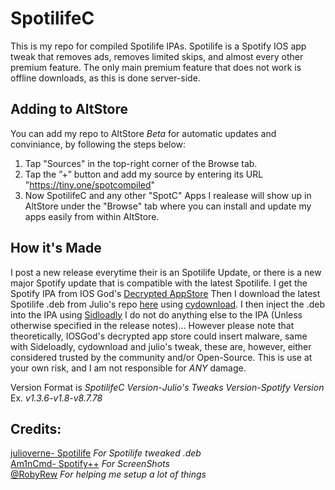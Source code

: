 # SpotilifeC<br/>
This is my repo for compiled Spotilife IPAs. Spotilife is a Spotify IOS app tweak that removes ads, removes limited skips, and almost every other premium feature. The only main premium feature that does not work is offline downloads, as this is done server-side.

## Adding to AltStore<br/>
You can add my repo to AltStore *Beta* for automatic updates and conviniance, by following the steps below:<br/>
1. Tap "Sources" in the top-right corner of the Browse tab.<br/>
2. Tap the ”+” button and add my source by entering its URL "https://tiny.one/spotcompiled"
3. Now SpotilifeC and any other "SpotC" Apps I realease will show up in AltStore under the "Browse" tab where you can install and update my apps easily from within AltStore.<br/>

## How it's Made<br/>
I post a new release everytime their is an Spotilife Update, or there is a new major Spotify update that is compatible with the latest Spotilife. I get the Spotify IPA from IOS God's [Decrypted AppStore](https://armconverter.com/decryptedappstore/us/spotify) Then I download the latest Spotilife .deb from Julio's repo [here](https://julio.hackyouriphone.org) using [cydownload](https://github.com/borishonman/cydownload). I then inject the .deb into the IPA using [Sidloadly](https://sideloadly.io) I do not do anything else to the IPA (Unless otherwise specified in the release notes)... However please note that theoretically, IOSGod's decrypted app store could insert malware, same with Sideloadly, cydownload and julio's tweak, these are, however, either considered trusted by the community and/or Open-Source. This is use at your own risk, and I am not responsible for *ANY* damage.

Version Format is *SpotilifeC Version*-*Julio's Tweaks Version*-*Spotify Version*<br/>
Ex. *v1.3.6*-*v1.8*-*v8.7.78*<br/>

## Credits:<br/>
[julioverne-  Spotilife](https://julio.hackyouriphone.org/) *For Spotilife tweaked .deb*<br/>
[Am1nCmd- Spotify++](https://appdb.to/app/cydia/1900000540) *For ScreenShots*<br/>
[@RobyRew](https://github.com/RobyRew) *For helping me setup a lot of things*
